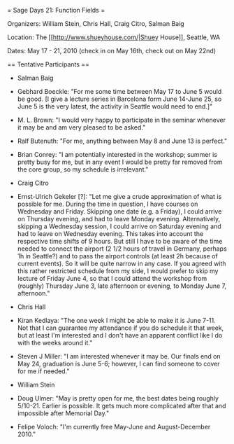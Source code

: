 = Sage Days 21: Function Fields =

Organizers: William Stein, Chris Hall, Craig Citro, Salman Baig

Location: The [[http://www.shueyhouse.com/|Shuey House]], Seattle, WA

Dates: May 17 - 21, 2010 (check in on May 16th, check out on May 22nd)

== Tentative Participants ==

 * Salman Baig

 * Gebhard Boeckle: "For me some time between May 17 to June 5 would be good. [I give a lecture series in Barcelona form June 14-June 25, so June 5 is the very latest, the activity in Seattle would need to end.]"

 * M. L. Brown: "I would very happy to participate in the seminar whenever it may be and am very pleased to be asked."

 * Ralf Butenuth: "For me, anything between May 8 and June 13 is perfect."

 * Brian Conrey: "I am potentially interested in the workshop; summer is pretty busy for me, but in any event I would be pretty far removed from the core group, so my schedule is irrelevant."

 * Craig Citro

 * Ernst-Ulrich Gekeler [?]: "Let me give a crude approximation of what is possible for me. During the time in question, I have courses on Wednesday and Friday. Skipping one date (e.g. a Friday), I could arrive on Thursday evening, and had to leave Monday evening. Alternatively, skipping a Wednesday session, I could arrive on Saturday evening and had to leave on Wednesday evening. This takes into account the respective time shifts of 9 hours. But still I have to be aware of the time needed to connect the airport (2 1/2 hours of travel in Germany, perhaps 1h in Seattle?) and to pass the airport controls (at least 2h because of current events). So it will be quite narrow in any case. If you agreed with this rather restricted schedule from my side, I would prefer to skip my lecture of Friday June 4, so that I could attend the workshop from (roughly) Thursday June 3, late afternoon or evening, to Monday June 7, afternoon."

 * Chris Hall

 * Kiran Kedlaya: "The one week I might be able to make it is June 7-11. Not that I can guarantee my attendance if you do schedule it that week, but at least I'm interested and I don't have an apparent conflict like I do with the weeks around it."

 * Steven J Miller: "I am interested whenever it may be. Our finals end on May 24, graduation is June 5-6; however, I can find someone to cover for me if needed."

 * William Stein

 * Doug Ulmer: "May is pretty open for me, the best dates being roughly 5/10-21.  Earlier is possible.  It gets much more complicated after that and impossible after Memorial Day."

 * Felipe Voloch: "I'm currently free May-June and August-December 2010."
